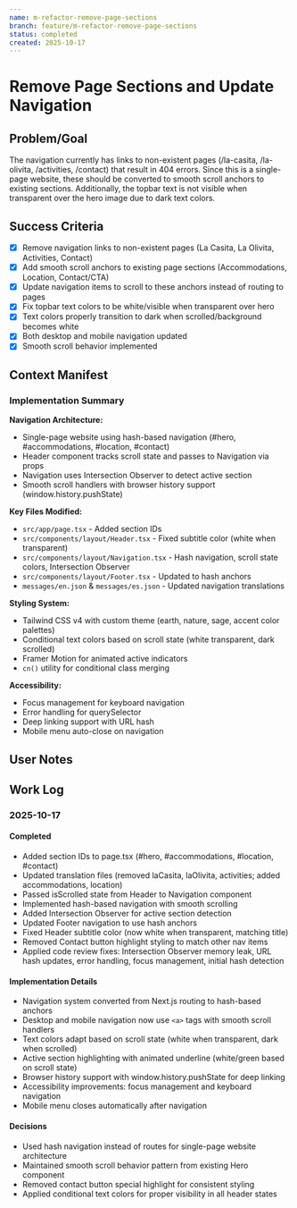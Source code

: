 ```yaml
---
name: m-refactor-remove-page-sections
branch: feature/m-refactor-remove-page-sections
status: completed
created: 2025-10-17
---
```


# Remove Page Sections and Update Navigation

## Problem/Goal
The navigation currently has links to non-existent pages (/la-casita, /la-olivita, /activities, /contact) that result in 404 errors. Since this is a single-page website, these should be converted to smooth scroll anchors to existing sections. Additionally, the topbar text is not visible when transparent over the hero image due to dark text colors.

## Success Criteria
- [x] Remove navigation links to non-existent pages (La Casita, La Olivita, Activities, Contact)
- [x] Add smooth scroll anchors to existing page sections (Accommodations, Location, Contact/CTA)
- [x] Update navigation items to scroll to these anchors instead of routing to pages
- [x] Fix topbar text colors to be white/visible when transparent over hero
- [x] Text colors properly transition to dark when scrolled/background becomes white
- [x] Both desktop and mobile navigation updated
- [x] Smooth scroll behavior implemented

## Context Manifest

### Implementation Summary

**Navigation Architecture:**
- Single-page website using hash-based navigation (#hero, #accommodations, #location, #contact)
- Header component tracks scroll state and passes to Navigation via props
- Navigation uses Intersection Observer to detect active section
- Smooth scroll handlers with browser history support (window.history.pushState)

**Key Files Modified:**
- `src/app/page.tsx` - Added section IDs
- `src/components/layout/Header.tsx` - Fixed subtitle color (white when transparent)
- `src/components/layout/Navigation.tsx` - Hash navigation, scroll state colors, Intersection Observer
- `src/components/layout/Footer.tsx` - Updated to hash anchors
- `messages/en.json` & `messages/es.json` - Updated navigation translations

**Styling System:**
- Tailwind CSS v4 with custom theme (earth, nature, sage, accent color palettes)
- Conditional text colors based on scroll state (white transparent, dark scrolled)
- Framer Motion for animated active indicators
- `cn()` utility for conditional class merging

**Accessibility:**
- Focus management for keyboard navigation
- Error handling for querySelector
- Deep linking support with URL hash
- Mobile menu auto-close on navigation

## User Notes
<!-- Any specific notes or requirements from the developer -->

## Work Log

### 2025-10-17

#### Completed
- Added section IDs to page.tsx (#hero, #accommodations, #location, #contact)
- Updated translation files (removed laCasita, laOlivita, activities; added accommodations, location)
- Passed isScrolled state from Header to Navigation component
- Implemented hash-based navigation with smooth scrolling
- Added Intersection Observer for active section detection
- Updated Footer navigation to use hash anchors
- Fixed Header subtitle color (now white when transparent, matching title)
- Removed Contact button highlight styling to match other nav items
- Applied code review fixes: Intersection Observer memory leak, URL hash updates, error handling, focus management, initial hash detection

#### Implementation Details
- Navigation system converted from Next.js routing to hash-based anchors
- Desktop and mobile navigation now use `<a>` tags with smooth scroll handlers
- Text colors adapt based on scroll state (white when transparent, dark when scrolled)
- Active section highlighting with animated underline (white/green based on scroll state)
- Browser history support with window.history.pushState for deep linking
- Accessibility improvements: focus management and keyboard navigation
- Mobile menu closes automatically after navigation

#### Decisions
- Used hash navigation instead of routes for single-page website architecture
- Maintained smooth scroll behavior pattern from existing Hero component
- Removed contact button special highlight for consistent styling
- Applied conditional text colors for proper visibility in all header states

